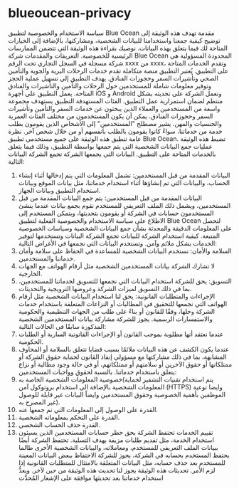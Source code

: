 # blueoucean-privacy
سياسة الاستخدام والخصوصية لتطبيق Blue Ocean
مقدمة
تهدف هذه الوثيقة إلى توضيح كيفية جمعنا واستخدامنا للبيانات الشخصية، ومشاركتها، بالإضافة إلى الخيارات المتاحة لك فيما يتعلق بهذه البيانات. نوصيك بقراءة هذه الوثيقة التي تتضمن الممارسات الرئيسية للخصوصية.
التعريفات والمقدمات
شركة Blue Ocean المحدودة المسؤولية هي شركة مسجلة في السجل التجاري تحت الرقم xxxx من xxxx، وتقدم الخدمات المتاحة على التطبيق. يُعتبر التطبيق منصة متكاملة تقدم خدمات الرحلات البرية والجوية والتأمين الصحي وتأشيرات السفر وحجوزات الفنادق. يهدف التطبيق إلى تسهيل عملية الحجز وتوفير معلومات شاملة للمستخدمين حول الرحلات والتأمين والتأشيرات والفنادق المتاحة. يعمل التطبيق على أجهزة iOS و Android وتعمل الشركة على تحديثه بشكل منتظم لضمان استمرارية عمل التطبيق.
الفئات المستهدفة
التطبيق يستهدف مجموعة واسعة من المستخدمين والعملاء الذين يبحثون عن خدمات السفر والتأمين وتأشيرات السفر وحجوزات الفنادق. يمكن أن يكون المستخدمون من مختلف الفئات العمرية والجنسيات والمهن. يشير مصطلح "المستخدمين" إلى الأشخاص الذين يقومون بطلب خدمة من خدماتنا، سواءً كانوا يقومون بالطلب بأنفسهم أو من خلال شخص آخر.
نظرة عامة
تنطبق هذه الوثيقة على جميع مستخدمي تطبيق Blue Ocean. تضبط هذه الوثيقة عمليات جمع البيانات الشخصية التي يتم جمعها بواسطة التطبيق، وذلك فيما يتعلق بالخدمات المتاحة على التطبيق.
البيانات التي يجمعها الشركة
تجمع الشركة البيانات التالية:
1.	البيانات المقدمة من قبل المستخدمين: تشمل المعلومات التي يتم إدخالها أثناء إنشاء الحساب، والبيانات التي تم إنشاؤها أثناء استخدام خدماتنا، مثل بيانات الموقع وبيانات استخدام التطبيق وبيانات الجهاز.
2.	البيانات المقدمة من قبل المستخدمين: يتم جمع البيانات المقدمة من قبل المستخدمين، ويشمل ذلك الملف التعريفي للمستخدم نقوم بجمع بيانات عندما ينشئ المستخدمون حسابات في الشركة أو يقومون بتحديثها، ويتمكن المستخدم إلى الاطلاع على سياسة الاستخدام والخصوصية الفعلية لتطبيق Blue Ocean لتحصل على المعلومات الدقيقة والمحدثة بشأن جمع البيانات الشخصية وسياسات الخصوصية المتبعة.
كيفية استخدام الشركة للبيانات
تجمع الشركة البيانات وتستخدمها لتوفير الخدمات بشكل ملائم وآمن. وتستخدم البيانات التي نجمعها في الأغراض التالية:
1.	السلامة والأمان: نستخدم البيانات الشخصية للمساعدة في الحفاظ على سلامة وأمان خدماتنا والمستخدمين.
2.	لا تشارك الشركة بيانات المستخدمين الشخصية مثل أرقام الهواتف مع الجهات الخارجية.
3.	التسويق: يحق للشركة استخدام البيانات التي نجمعها للتسويق لخدماتنا للمستخدمين، بما في ذلك التسويق لميزات الشركة وعروضها الترويجية والتحديثات.
4.	الإجراءات والمتطلبات القانونية: يحق لنا استخدام البيانات الشخصية مثل أرقام الهواتف التي نجمعها للتحقيق في المطالبات أو النزاعات المتعلقة باستخدام خدمات الشركة وحلها، وفقًا للقانون أو بناءً على طلب من الجهات التنظيمية والحكومية والاستفسارات الرسمية. 
يجوز للشركة مشاركة بيانات المستخدمين الشخصية المذكورة سابقًا في الحالات التالية:
1.	عندما نعتقد أنها مطلوبة بموجب القانون أو الإجراءات القانونية السارية أو الطلبات الحكومية.
2.	عندما يكون الكشف عن هذه البيانات ملائمًا بسبب قضايا تتعلق بالسلامة أو المخاوف المشابهة، بما في ذلك مشاركتها مع مسؤولي إنفاذ القانون لحماية حقوق الشركة أو ممتلكاتها أو حقوق الآخرين أو سلامتهم أو ممتلكاتهم، أو في حالة وجود مطالبة أو نزاع يتعلق باستخدام خدماتنا.
بالنسبة لحقوق وواجبات المستخدمين:
1.	خصوصية المعلومات الشخصية الخاصة به(يتم استخدام تقنيات التشفير لحماية المعلومات الشخصية بالإضافة الى استخدام بروتوكول آمن (HTTPS) وايضا توعية الموظفين بأهمية الخصوصية وحقوق المستخدمين وايضاً البيانات غير قابلة للوصول غير المصرح به).
2.	القدرة على الوصول إلى المعلومات التي تم جمعها عنه.
3.	القدرة على التحكم بمعلوماته الشخصية.
4.	القدرة حذف الحساب الشخصي.
5.	تقييم الخدمات
تحتفظ الشركة بحق حظر حسابات المستخدمين الذين يسيئون استخدام الخدمة، مثل تقديم طلبات مزيفة بهدف التسلية. تحتفظ الشركة أيضًا ببيانات الملف التعريفي للمستخدم، ومعاملاته، والبيانات الشخصية الأخرى طالما يحتفظ المستخدم بحسابه في الشركة، يجوز للشركة الاحتفاظ ببعض البيانات المعينة للمستخدم بعد حذف حسابه، مثل البيانات المتعلقة بالامتثال للمتطلبات القانونية إذا لزم الأمر. 
تحديثات هذه الوثيقة
يجوز لنا تحديث هذه الوثيقة من حين لآخر. ويعدُّ استخدام خدماتنا بعد تحديثها موافقة على الإشعار المُحدَّث
